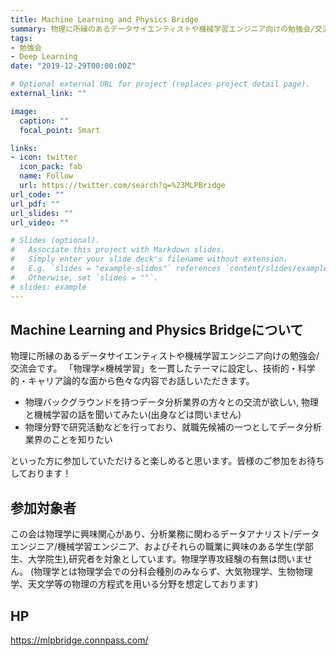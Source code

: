 ```yaml
---
title: Machine Learning and Physics Bridge
summary: 物理に所縁のあるデータサイエンティストや機械学習エンジニア向けの勉強会/交流会です。
tags:
- 勉強会
- Deep Learning
date: "2019-12-29T00:00:00Z"

# Optional external URL for project (replaces project detail page).
external_link: ""

image:
  caption: ""
  focal_point: Smart

links:
- icon: twitter
  icon_pack: fab
  name: Follow
  url: https://twitter.com/search?q=%23MLPBridge
url_code: ""
url_pdf: ""
url_slides: ""
url_video: ""

# Slides (optional).
#   Associate this project with Markdown slides.
#   Simply enter your slide deck's filename without extension.
#   E.g. `slides = "example-slides"` references `content/slides/example-slides.md`.
#   Otherwise, set `slides = ""`.
# slides: example
---
```


## Machine Learning and Physics Bridgeについて
物理に所縁のあるデータサイエンティストや機械学習エンジニア向けの勉強会/交流会です。
「物理学×機械学習」を一貫したテーマに設定し、技術的・科学的・キャリア論的な面から色々な内容でお話しいただきます。
- 物理バックグラウンドを持つデータ分析業界の方々との交流が欲しい, 物理と機械学習の話を聞いてみたい(出身などは問いません)
- 物理分野で研究活動などを行っており、就職先候補の一つとしてデータ分析業界のことを知りたい

といった方に参加していただけると楽しめると思います。皆様のご参加をお待ちしております！

## 参加対象者
この会は物理学に興味関心があり、分析業務に関わるデータアナリスト/データエンジニア/機械学習エンジニア、およびそれらの職業に興味のある学生(学部生、大学院生),研究者を対象としています。物理学専攻経験の有無は問いません。
(物理学とは物理学会での分科会種別のみならず、大気物理学、生物物理学、天文学等の物理の方程式を用いる分野を想定しております)

## HP
https://mlpbridge.connpass.com/
